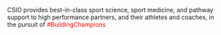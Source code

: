 <img src= "https://github.com/csiosport/TeamBuildr/blob/main/www/CSIO%20Full%20Colour%20Reverse%20(transparent%20background).png" alt="" />

CSIO provides best-in-class sport science, sport medicine, and pathway support to high performance partners, and their athletes and coaches, in the pursuit of 
<span style="color: red;">#BuildingChampions</span>


<!---
csiosport/csiosport is a ✨ special ✨ repository because its `README.md` (this file) appears on your GitHub profile.
You can click the Preview link to take a look at your changes.
--->

